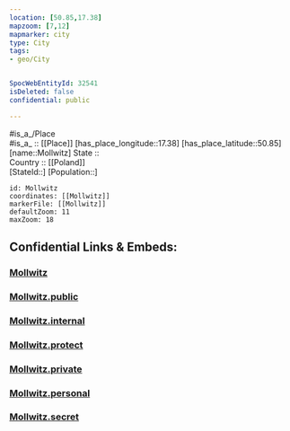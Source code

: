 ```yaml
---
location: [50.85,17.38] 
mapzoom: [7,12] 
mapmarker: city 
type: City
tags:
- geo/City


SpocWebEntityId: 32541
isDeleted: false
confidential: public

---
```

#is_a_/Place  
#is_a_ :: [[Place]] 
[has_place_longitude::17.38] 
[has_place_latitude::50.85] 
[name::Mollwitz] 
State ::  
Country :: [[Poland]]  
[StateId::] 
[Population::] 



```leaflet
id: Mollwitz
coordinates: [[Mollwitz]] 
markerFile: [[Mollwitz]] 
defaultZoom: 11 
maxZoom: 18
```


## Confidential Links & Embeds: 

### [Mollwitz](/_Standards/Earth/Continent/Europe/Europe~East/Poland/Provinces~Poland/Opole/City/Mollwitz.md) 

### [Mollwitz.public](/_public/Earth/Continent/Europe/Europe~East/Poland/Provinces~Poland/Opole/City/Mollwitz.public.md) 

### [Mollwitz.internal](/_internal/Earth/Continent/Europe/Europe~East/Poland/Provinces~Poland/Opole/City/Mollwitz.internal.md) 

### [Mollwitz.protect](/_protect/Earth/Continent/Europe/Europe~East/Poland/Provinces~Poland/Opole/City/Mollwitz.protect.md) 

### [Mollwitz.private](/_private/Earth/Continent/Europe/Europe~East/Poland/Provinces~Poland/Opole/City/Mollwitz.private.md) 

### [Mollwitz.personal](/_personal/Earth/Continent/Europe/Europe~East/Poland/Provinces~Poland/Opole/City/Mollwitz.personal.md) 

### [Mollwitz.secret](/_secret/Earth/Continent/Europe/Europe~East/Poland/Provinces~Poland/Opole/City/Mollwitz.secret.md)

